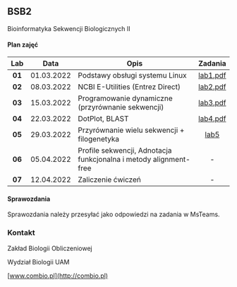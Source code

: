 ## BSB2

Bioinformatyka Sekwencji Biologicznych II

#### Plan zajęć

| Lab | Data | Opis | Zadania |
| :---: | --- | --- | :---: |
| **01** | 01.03.2022 | Podstawy obsługi systemu Linux  | [lab1.pdf](lab1.pdf) |
| **02** | 08.03.2022 | NCBI E-Utilities (Entrez Direct)  | [lab2.pdf](lab2.pdf)  |
| **03** | 15.03.2022 | Programowanie dynamiczne (przyrównanie sekwencji) | [lab3.pdf](lab3.pdf)  |
| **04** | 22.03.2022 | DotPlot, BLAST | [lab4.pdf](lab4.pdf)  |
| **05** | 29.03.2022 | Przyrównanie wielu sekwencji + filogenetyka  | [lab5](lab5.md)  |
| **06** | 05.04.2022 | Profile sekwencji, Adnotacja funkcjonalna i metody alignment-free  | - |
| **07** | 12.04.2022 | Zaliczenie ćwiczeń | -  |


#### Sprawozdania

Sprawozdania należy przesyłać jako odpowiedzi na zadania w MsTeams.


### Kontakt

Zakład Biologii Obliczeniowej

Wydział Biologii UAM

[www.combio.pl](http://combio.pl)